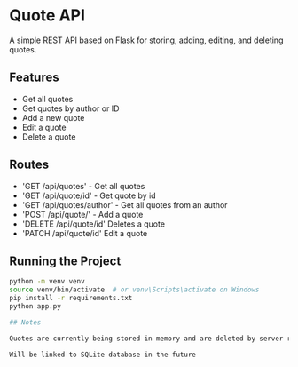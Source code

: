 # Quote API

A simple REST API based on Flask for storing, adding, editing, and deleting quotes.

## Features

- Get all quotes
- Get quotes by author or ID
- Add a new quote
- Edit a quote
- Delete a quote

## Routes

- 'GET /api/quotes' - Get all quotes
- 'GET /api/quote/id' - Get quote by id
- 'GET /api/quotes/author' - Get all quotes from an author
- 'POST /api/quote/' - Add a quote
- 'DELETE /api/quote/id' Deletes a quote
- 'PATCH /api/quote/id' Edit a quote

## Running the Project

```bash
python -m venv venv
source venv/bin/activate  # or venv\Scripts\activate on Windows
pip install -r requirements.txt
python app.py

## Notes

Quotes are currently being stored in memory and are deleted by server restart.

Will be linked to SQLite database in the future